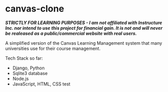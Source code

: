# canvas-clone
***STRICTLY FOR LEARNING PURPOSES - I am not affiliated with Instructure Inc. nor intend to use this project for financial gain. It is not and will never be realeased as a public/commercial website with real users.***

A simplified version of the Canvas Learning Management system that many universities use for their course management.


Tech Stack so far:

- Django, Python
- Sqlite3 database
- Node.js
- JavaScript, HTML, CSS
test